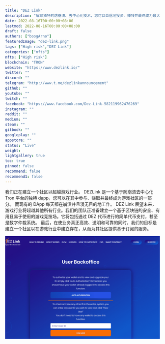 ```yaml
---
title: "DEZ Link"
description: "解锁独特的防崩溃、去中心化技术，您可以自信地投资、赚钱并最终成为最大游戏社区的一部分"
date: 2022-08-16T00:00:00+08:00
lastmod: 2022-08-16T00:00:00+08:00
draft: false
authors: ["boogArno"]
featuredImage: "dez-link.png"
tags: ["High risk","DEZ Link"]
categories: ["nfts"]
nfts: ["High risk"]
blockchain: "TRON"
website: "https://www.dezlink.io/"
twitter: ""
discord: ""
telegram: "http://www.t.me/dezlinkannouncement"
github: ""
youtube: ""
twitch: ""
facebook: "https://www.facebook.com/Dez-Link-582119962476269"
instagram: ""
reddit: ""
medium: ""
steam: ""
gitbook: ""
googleplay: ""
appstore: ""
status: "Live"
weight: 
lightgallery: true
toc: true
pinned: false
recommend: false
recommend1: false
---
```

我们正在建立一个社区以超越游戏行业。
DEZLink 是一个基于防崩溃去中心化 Tron 平台的独特 dapp，您可以在其中参与、赚取并最终成为游戏社区的一部分。
而现有的 DApp 每天都在崩溃并且漫无目的地工作。 DEZ Link 展望未来，游戏行业将超越其他所有行业。我们的团队正准备建立一个基于区块链的安全、有用且易于使用的游戏竞技场。它将包括通过 DEZ 代币进行的简单代币支付，甚至是数字仲裁系统。
最后，在使业务真正高效、透明和可靠的同时，我们的目标是建立一个社区以在游戏行业中建立存在，从而为其社区提供基于订阅的服务。

![dezlink-dapp-high-risk-tron-image1_f084f6e0a8592f5d201ac4d0c703ed3d](dezlink-dapp-high-risk-tron-image1_f084f6e0a8592f5d201ac4d0c703ed3d.png)
